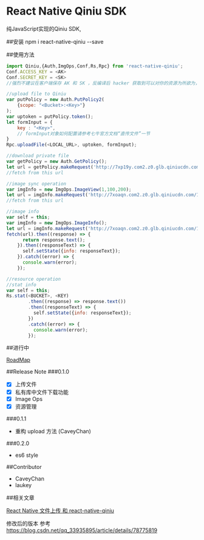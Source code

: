 # React Native Qiniu SDK

纯JavaScript实现的Qiniu SDK,

##安装
npm i react-native-qiniu  --save

##使用方法

```javascript
import Qiniu,{Auth,ImgOps,Conf,Rs,Rpc} from 'react-native-qiniu';
Conf.ACCESS_KEY = <AK>
Conf.SECRET_KEY = <SK>
//强烈不建议在客户端保存 AK 和 SK ，反编译后 hacker 获取到可以对你的资源为所欲为，建议通过安全渠道从服务器端获取。

//upload file to Qiniu
var putPolicy = new Auth.PutPolicy2(
    {scope: "<Bucket>:<Key>"}
);
var uptoken = putPolicy.token();
let formInput = {
    key : "<Key>",
    // formInput对象如何配置请参考七牛官方文档“直传文件”一节
}
Rpc.uploadFile(<LOCAL_URL>, uptoken, formInput);

//download private file
var getPolicy = new Auth.GetPolicy();
let url = getPolicy.makeRequest('http://7xp19y.com2.z0.glb.qiniucdn.com/5.jpg');
//fetch from this url

//image sync operation
var imgInfo = new ImgOps.ImageView(1,100,200);
let url = imgInfo.makeRequest('http://7xoaqn.com2.z0.glb.qiniucdn.com/16704/6806d20a359f43c88f1cb3c59980e5ef');
//fetch from this url

//image info 
var self = this;
var imgInfo = new ImgOps.ImageInfo();
let url = imgInfo.makeRequest('http://7xoaqn.com2.z0.glb.qiniucdn.com/16704/6806d20a359f43c88f1cb3c59980e5ef');
fetch(url).then((response) => {
      return response.text();
    }).then((responseText) => {
      self.setState({info: responseText});
    }).catch((error) => {
      console.warn(error);
    });

//resource operation
//stat info
var self = this;
Rs.stat(<BUCKET>, <KEY)
        .then((response) => response.text())
        .then((responseText) => {
          self.setState({info: responseText});
        })
        .catch((error) => {
          console.warn(error);
        });
```

##进行中

[RoadMap](https://github.com/qiniu/react-native-sdk/issues/1)

##Release Note
###0.1.0
- [x] 上传文件
- [x] 私有库中文件下载功能
- [x] Image Ops
- [x] 资源管理

###0.1.1
- 重构 upload 方法 (CaveyChan)

###0.2.0
- es6 style

##Contributor
- CaveyChan
- laukey


##相关文章

[React Native 文件上传 和 react-native-qiniu](https://medium.com/@bugu1986/react-native-%E6%96%87%E4%BB%B6%E4%B8%8A%E4%BC%A0-%E5%92%8C-react-native-qiniu-4b3f7335090e#.ooux7ospa)

修改后的版本 参考
https://blog.csdn.net/qq_33935895/article/details/78775819
